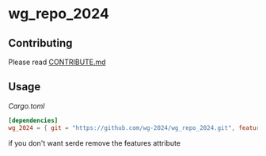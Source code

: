 # wg_repo_2024

## Contributing
Please read [CONTRIBUTE.md](CONTRIBUTE.md)

## Usage
_Cargo.toml_
```toml
[dependencies]
wg_2024 = { git = "https://github.com/wg-2024/wg_repo_2024.git", features = ["serialize"] }
```
if you don't want serde remove the features attribute
